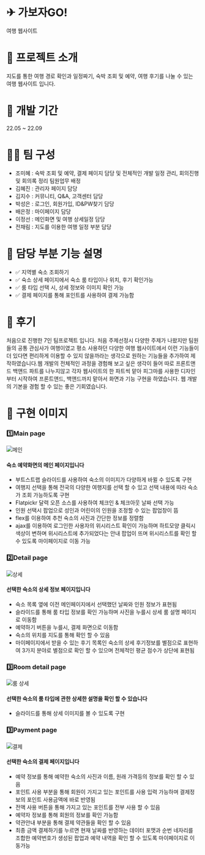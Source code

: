 
# ✈ 가보자GO!

여행 웹사이트

# 🛫 프로젝트 소개

지도를 통한 여행 경로 확인과 일정짜기, 숙박 조회 및 예약, 여행 후기를 나눌 수 있는 여행 웹사이트 입니다.

# 🧭 개발 기간
22.05 ~ 22.09

# 👩‍💻 팀 구성
- 조미혜 : 숙박 조회 및 예약, 결제 페이지 담당 및 전체적인 개발 일정 관리, 회의진행 및 회의록 정리 팀원업무 배정
- 김혜진 : 관리자 페이지 담당 
- 김지수 : 커뮤니티, Q&A, 고객센터 담당
- 박성은 : 로그인, 회원가입, ID&PW찾기 담당
- 배은정 : 마이페이지 담당
- 이정선 : 메인화면 및 여행 상세일정 담당
- 전채림 : 지도를 이용한 여행 일정 부분 담당

# 📌 담당 부분 기능 설명
- ✅ 지역별 숙소 조회하기
- ✅ 숙소 상세 페이지에서 숙소 룸 타입이나 위치, 후기 확인가능
- ✅ 룸 타입 선택 시, 상세 정보와 이미지 확인 가능
- ✅ 결제 페이지를 통해 포인트를 사용하여 결제 가능함

# 💺 후기
처음으로 진행한 7인 팀프로젝트 입니다. 처음 주제선정시 다양한 주제가 나왔지만 팀원들의 공통 관심사가 여행이였고 평소 사용하던 다양한 여행 웹사이트에서 이런 기능들이
더 있다면 편리하게 이용할 수 있지 않을까라는 생각으로 원하는 기능들을 추가하여 제작하였습니다.웹 개발의 전체적인 과정을 경험해 보고 싶은 생각이 들어 따로 프론트앤드 백앤드 파트를 
나누지않고 각자 웹사이트의 한 파트씩 맡아 피그마를 사용한 디자인부터 시작하여 프론트앤드, 백앤드까지 맡아서 화면과 기능 구현을 하였습니다. 웹 개발의 기본을 경험 할 수 있는 좋은 기회였습니다.

# 🛬 구현 이미지
### 1️⃣Main page
![메인](https://user-images.githubusercontent.com/88229797/217470310-e08ed514-bf4b-4e62-bb28-c41dcae01d17.png)
#### 숙소 예약화면의 메인 페이지입니다
- 부트스트랩 슬라이드를 사용하여 숙소의 이미지가 다양하게 바뀔 수 있도록 구현
- 여행지 선택을 통해 전국의 다양한 여행지를 선택 할 수 있고 선택 내용에 따라 숙소가 조회 가능하도록 구현
- Flatpickr 달력 오픈 소스를 사용하여 체크인 & 체크아웃 날짜 선택 가능
- 인원 선택시 팝업으로 성인과 어린이의 인원을 조정할 수 있는 팝업창이 뜸
- flex를 이용하여 추천 숙소의 사진과 간단한 정보를 정렬함
- ajax를 이용하여 로그인한 사용자의 위시리스트 확인이 가능하며 하트모양 클릭시 색상이 변하며 위시리스트에 추가되었다는 안내 팝업이 뜨며
  위시리스트를 확인 할 수 있도록 마이페이지로 이동 가능

### 2️⃣Detail page
![상세](https://user-images.githubusercontent.com/88229797/217470975-7847d94f-f6d8-4b5f-83eb-0d1c4e98da5f.png)
#### 선택한 숙소의 상세 정보 페이지입니다
- 숙소 목록 옆에 이전 메인페이지에서 선택했던 날짜와 인원 정보가 표현됨
- 슬라이드를 통해 룸 타입 정보를 확인 가능하며 사진을 누를시 상세 룸 설명 페이지로 이동함
- 예약하기 버튼을 누를시, 결제 화면으로 이동함
- 숙소의 위치를 지도를 통해 확인 할 수 있음
- 마이페이지에서 받을 수 있는 후기 목록인 숙소의 상세 후기정보를 별점으로 표현하여 3가지 분야로 별점으로 확인 할 수 있으며 전체적인 평균 점수가 상단에 표현됨

### 3️⃣Room detail page
![룸 상세](https://user-images.githubusercontent.com/88229797/217471073-8e213e08-afb8-4666-b69e-cd8093107d7b.png)
#### 선택한 숙소의 룸 타입에 관한 상세한 설명을 확인 할 수 있습니다
- 슬라이드를 통해 상세 이미지를 볼 수 있도록 구현


### 3️⃣Payment page
![결제](https://user-images.githubusercontent.com/88229797/217471162-ed2e9a4a-28d3-45d9-b20c-ecf676aab6ac.png)
#### 선택한 숙소의 결제 페이지입니다
- 예약 정보를 통해 예약한 숙소의 사진과 이름, 원래 가격등의 정보를 확인 할 수 있음
- 포인트 사용 부분을 통해 회원이 가지고 있는 포인트를 사용 입력 가능하며 결제정보의 포인트 사용금액에 바로 반영됨
- 전액 사용 버튼을 통해 가지고 있는 포인트를 전부 사용 할 수 있음
- 예약자 정보를 통해 회원의 정보를 확인 가능함
- 약관안내 부분을 통해 결제 약관들을 확인 할 수 있음
- 최종 금액 결제하기를 누르면 현재 날짜를 반영하는 데이터 포맷과 순번 네자리를 조합한 예약번호가 생성된 팝업과 예약 내역을 확인 할 수 있도록
  마이페이지로 이동가능

